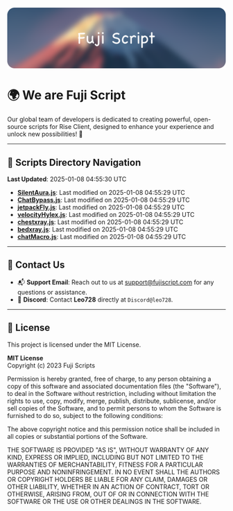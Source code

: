 ![Banner](.github/b.webp)

# 🌍 **We are Fuji Script**

Our global team of developers is dedicated to creating powerful, open-source scripts for Rise Client, designed to enhance your experience and unlock new possibilities! 🌟

---
<!-- SCRIPTS_NAVIGATION_START -->
## 📂 **Scripts Directory Navigation**

**Last Updated**: 2025-01-08 04:55:30 UTC

- **[SilentAura.js](scripts/SilentAura.js)**: Last modified on 2025-01-08 04:55:29 UTC
- **[ChatBypass.js](scripts/ChatBypass.js)**: Last modified on 2025-01-08 04:55:29 UTC
- **[jetpackFly.js](scripts/jetpackFly.js)**: Last modified on 2025-01-08 04:55:29 UTC
- **[velocityHylex.js](scripts/velocityHylex.js)**: Last modified on 2025-01-08 04:55:29 UTC
- **[chestxray.js](scripts/chestxray.js)**: Last modified on 2025-01-08 04:55:29 UTC
- **[bedxray.js](scripts/bedxray.js)**: Last modified on 2025-01-08 04:55:29 UTC
- **[chatMacro.js](scripts/chatMacro.js)**: Last modified on 2025-01-08 04:55:29 UTC

<!-- SCRIPTS_NAVIGATION_END -->

---

## 💬 **Contact Us**  
- 📬 **Support Email**: Reach out to us at [support@fujiscript.com](mailto:support@fujiscript.com) for any questions or assistance.  
- 💬 **Discord**: Contact **Leo728** directly at `Discord@leo728`.

---

## 📜 **License**

This project is licensed under the MIT License.  

**MIT License**  
Copyright (c) 2023 Fuji Scripts  

Permission is hereby granted, free of charge, to any person obtaining a copy of this software and associated documentation files (the "Software"), to deal in the Software without restriction, including without limitation the rights to use, copy, modify, merge, publish, distribute, sublicense, and/or sell copies of the Software, and to permit persons to whom the Software is furnished to do so, subject to the following conditions:  

The above copyright notice and this permission notice shall be included in all copies or substantial portions of the Software.  

THE SOFTWARE IS PROVIDED "AS IS", WITHOUT WARRANTY OF ANY KIND, EXPRESS OR IMPLIED, INCLUDING BUT NOT LIMITED TO THE WARRANTIES OF MERCHANTABILITY, FITNESS FOR A PARTICULAR PURPOSE AND NONINFRINGEMENT. IN NO EVENT SHALL THE AUTHORS OR COPYRIGHT HOLDERS BE LIABLE FOR ANY CLAIM, DAMAGES OR OTHER LIABILITY, WHETHER IN AN ACTION OF CONTRACT, TORT OR OTHERWISE, ARISING FROM, OUT OF OR IN CONNECTION WITH THE SOFTWARE OR THE USE OR OTHER DEALINGS IN THE SOFTWARE.  
